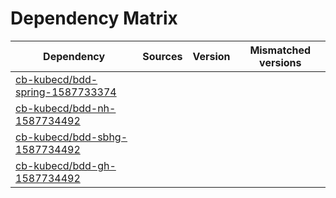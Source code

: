 # Dependency Matrix

Dependency | Sources | Version | Mismatched versions
---------- | ------- | ------- | -------------------
[cb-kubecd/bdd-spring-1587733374](https://github.com/cb-kubecd/bdd-spring-1587733374.git) |  | []() | 
[cb-kubecd/bdd-nh-1587734492](https://github.com/cb-kubecd/bdd-nh-1587734492.git) |  | []() | 
[cb-kubecd/bdd-sbhg-1587734492](https://github.com/cb-kubecd/bdd-sbhg-1587734492.git) |  | []() | 
[cb-kubecd/bdd-gh-1587734492](https://github.com/cb-kubecd/bdd-gh-1587734492.git) |  | []() | 
